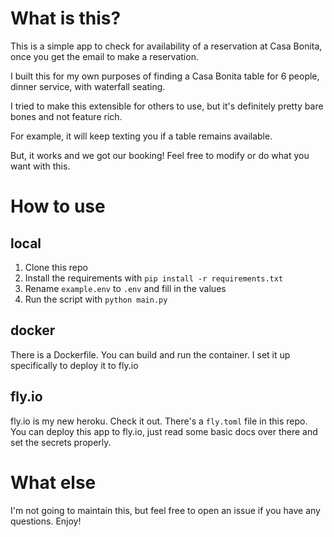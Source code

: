 # What is this?
This is a simple app to check for availability of a reservation at Casa Bonita, once you get the email to make a reservation.

I built this for my own purposes of finding a Casa Bonita table for 6 people, dinner service, with waterfall seating.

I tried to make this extensible for others to use, but it's definitely pretty bare bones and not feature rich.

For example, it will keep texting you if a table remains available. 

But, it works and we got our booking! Feel free to modify or do what you want with this.

# How to use
## local
1. Clone this repo
2. Install the requirements with `pip install -r requirements.txt`
3. Rename `example.env` to `.env` and fill in the values
4. Run the script with `python main.py`

## docker
There is a Dockerfile. You can build and run the container. I set it up specifically to deploy it to fly.io

## fly.io
fly.io is my new heroku. Check it out. There's a `fly.toml` file in this repo. 
You can deploy this app to fly.io, just read some basic docs over there and set the secrets properly.

# What else
I'm not going to maintain this, but feel free to open an issue if you have any questions. 
Enjoy!
